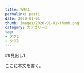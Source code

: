 ```yaml
---
title: 投稿1
permalink: post1
date: 2020-01-01
thumb: images/2020-01-01-thumb.png
category: カテゴリー1
tag:
- タグ1
- タグ2
---
```


##見出し1

ここに本文を書く。
